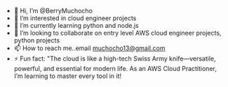 - 👋 Hi, I’m @BerryMuchocho
- 👀 I’m interested in cloud engineer projects
- 🌱 I’m currently learning python and node.js
- 💞️ I’m looking to collaborate on entry level AWS cloud engineer projects, python projects 
- 📫 How to reach me..email muchocho13@gmail.com
- ⚡ Fun fact: "The cloud is like a high-tech Swiss Army knife—versatile, powerful, and essential for modern life. As an AWS Cloud Practitioner, I’m learning to master every tool in it!

<!---
BerryMuchocho/BerryMuchocho is a ✨ special ✨ repository because its `README.md` (this file) appears on your GitHub profile.
You can click the Preview link to take a look at your changes.
--->
